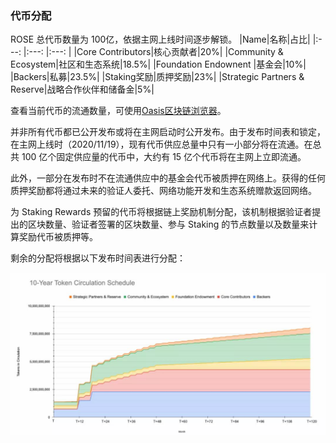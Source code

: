 ### 代币分配

ROSE 总代币数量为 100亿，依据主网上线时间逐步解锁。
|Name|名称|占比|
|:---: |:---: |:---: |
|Core Contributors|核心贡献者|20%|
|Community & Ecosystem|社区和生态系统|18.5%|
|Foundation Endownent |基金会|10%|
|Backers|私募|23.5%|
|Staking奖励|质押奖励|23%|
|Strategic Partners & Reserve|战略合作伙伴和储备金|5%|

查看当前代币的流通数量，可使用[Oasis区块链浏览器](https://www.oasisscan.com/)。

并非所有代币都已公开发布或将在主网启动时公开发布。由于发布时间表和锁定，在主网上线时（2020/11/19），现有代币供应总量中只有一小部分将在流通。在总共 100 亿个固定供应量的代币中，大约有 15 亿个代币将在主网上立即流通。

此外，一部分在发布时不在流通供应中的基金会代币被质押在网络上。获得的任何质押奖励都将通过未来的验证人委托、网络功能开发和生态系统赠款返回网络。

为 Staking Rewards 预留的代币将根据链上奖励机制分配，该机制根据验证者提出的区块数量、验证者签署的区块数量、参与 Staking 的节点数量以及数量来计算奖励代币被质押等。

剩余的分配将根据以下发布时间表进行分配：

![](./代币解锁图.jpg)